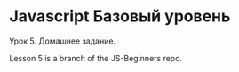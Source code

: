 Javascript Базовый уровень
==========================

Урок 5. Домашнее задание.

Lesson 5 is a branch of the JS-Beginners repo.
